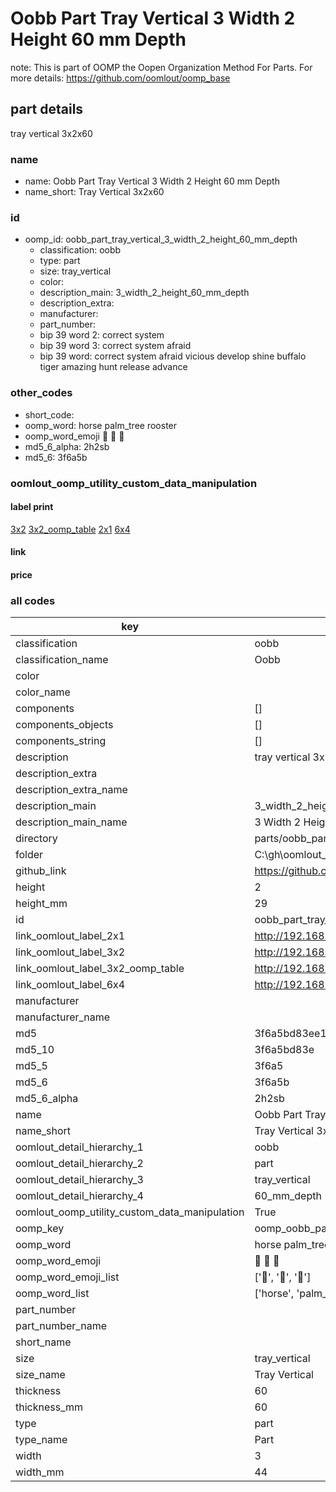 # Oobb Part Tray Vertical 3 Width 2 Height 60 mm Depth  

note: This is part of OOMP the Oopen Organization Method For Parts. For more details: https://github.com/oomlout/oomp_base

##  part details
  



tray vertical 3x2x60



### name
* name: Oobb Part Tray Vertical 3 Width 2 Height 60 mm Depth
* name_short: Tray Vertical 3x2x60 
### id
* oomp_id: oobb_part_tray_vertical_3_width_2_height_60_mm_depth
  * classification: oobb
  * type: part
  * size: tray_vertical
  * color: 
  * description_main: 3_width_2_height_60_mm_depth
  * description_extra: 
  * manufacturer: 
  * part_number: 
  * bip 39 word 2: correct system
  * bip 39 word 3: correct system afraid
  * bip 39 word: correct system afraid vicious develop shine buffalo tiger amazing hunt release advance

### other_codes
* short_code: 
* oomp_word: horse palm_tree rooster
* oomp_word_emoji :horse: :palm_tree: :rooster:
* md5_6_alpha: 2h2sb
* md5_6: 3f6a5b






### oomlout_oomp_utility_custom_data_manipulation
#### label print
[3x2](http://192.168.1.245:1112/?label=oomp%202h2sb)
[3x2_oomp_table](http://192.168.1.108:1112/?label=oomp%202h2sb)
[2x1](http://192.168.1.242:1112/?label=oomp%202h2sb)
[6x4](http://192.168.1.55:1112/?label=oomp%202h2sb)    

#### link

                              

#### price







### all codes 
| key | value |  
| --- | --- |  
| classification | oobb |  
| classification_name | Oobb |  
| color |  |  
| color_name |  |  
| components | [] |  
| components_objects | [] |  
| components_string | [] |  
| description | tray vertical 3x2x60 |  
| description_extra |  |  
| description_extra_name |  |  
| description_main | 3_width_2_height_60_mm_depth |  
| description_main_name | 3 Width 2 Height 60 mm Depth |  
| directory | parts/oobb_part_tray_vertical_3_width_2_height_60_mm_depth |  
| folder | C:\gh\oomlout_oobb_version_4_generated_parts\parts\oobb_part_tray_vertical_3_width_2_height_60_mm_depth |  
| github_link | https://github.com/oomlout/oomlout_oomp_part_src/tree/main/parts/oobb_part_tray_vertical_3_width_2_height_60_mm_depth |  
| height | 2 |  
| height_mm | 29 |  
| id | oobb_part_tray_vertical_3_width_2_height_60_mm_depth |  
| link_oomlout_label_2x1 | http://192.168.1.242:1112/?label=oomp%202h2sb |  
| link_oomlout_label_3x2 | http://192.168.1.245:1112/?label=oomp%202h2sb |  
| link_oomlout_label_3x2_oomp_table | http://192.168.1.108:1112/?label=oomp%202h2sb |  
| link_oomlout_label_6x4 | http://192.168.1.55:1112/?label=oomp%202h2sb |  
| manufacturer |  |  
| manufacturer_name |  |  
| md5 | 3f6a5bd83ee1e3b7179e4f3809373184 |  
| md5_10 | 3f6a5bd83e |  
| md5_5 | 3f6a5 |  
| md5_6 | 3f6a5b |  
| md5_6_alpha | 2h2sb |  
| name | Oobb Part Tray Vertical 3 Width 2 Height 60 mm Depth |  
| name_short | Tray Vertical 3x2x60  |  
| oomlout_detail_hierarchy_1 | oobb |  
| oomlout_detail_hierarchy_2 | part |  
| oomlout_detail_hierarchy_3 | tray_vertical |  
| oomlout_detail_hierarchy_4 | 60_mm_depth |  
| oomlout_oomp_utility_custom_data_manipulation | True |  
| oomp_key | oomp_oobb_part_tray_vertical_3_width_2_height_60_mm_depth |  
| oomp_word | horse palm_tree rooster |  
| oomp_word_emoji | :horse: :palm_tree: :rooster: |  
| oomp_word_emoji_list | [':horse:', ':palm_tree:', ':rooster:'] |  
| oomp_word_list | ['horse', 'palm_tree', 'rooster'] |  
| part_number |  |  
| part_number_name |  |  
| short_name |  |  
| size | tray_vertical |  
| size_name | Tray Vertical |  
| thickness | 60 |  
| thickness_mm | 60 |  
| type | part |  
| type_name | Part |  
| width | 3 |  
| width_mm | 44 |  
